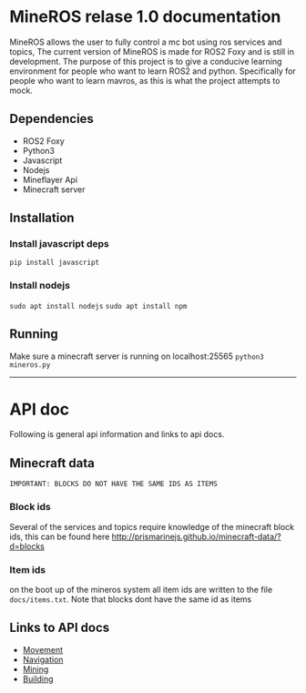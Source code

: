 # MineROS relase 1.0 documentation

MineROS allows the user to fully control a mc bot using ros services and topics, The current version of MineROS is made for ROS2 Foxy and is still in development. The purpose of this project is to give a conducive learning environment for people who want to learn ROS2 and python. Specifically for people who want to learn mavros, as this is what the project attempts to mock.

## Dependencies
- ROS2 Foxy
- Python3
- Javascript
- Nodejs
- Mineflayer Api
- Minecraft server

## Installation

### Install javascript deps
``` pip install javascript ```

### Install nodejs
``` sudo apt install nodejs ```
``` sudo apt install npm ```

## Running
Make sure a minecraft server is running on localhost:25565
``` python3 mineros.py ```

___
# API doc

Following is general api information and links to api docs.

## Minecraft data
```
IMPORTANT: BLOCKS DO NOT HAVE THE SAME IDS AS ITEMS
```

### Block ids
Several of the services and topics require knowledge of the minecraft block ids, this can be found here http://prismarinejs.github.io/minecraft-data/?d=blocks

### Item ids
on the boot up of the mineros system all item ids are written to the file ` docs/items.txt `. Note that blocks dont have the same id as items


## Links to API docs
- [Movement](docs/movement.md)
- [Navigation](docs/navigation.md)
- [Mining](docs/mining.md)
- [Building](docs/building.md)